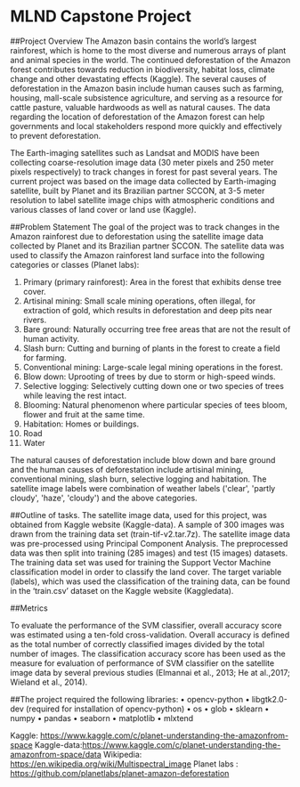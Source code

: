 # MLND Capstone Project

##Project Overview
The Amazon basin contains the world’s largest rainforest, which is home to the most diverse and numerous arrays of plant and animal species in the world. The continued deforestation of the Amazon forest contributes towards reduction in biodiversity, habitat loss, climate change and other devastating effects (Kaggle). The several causes of deforestation in the Amazon basin include human causes such as farming, housing, mall-scale 
subsistence agriculture, and serving as a resource for cattle pasture, valuable hardwoods as well as natural causes. The data regarding the location of deforestation of the Amazon forest can help governments and local stakeholders respond more quickly and effectively to prevent deforestation.

The Earth-imaging satellites such as Landsat and MODIS have been collecting coarse-resolution image data (30 meter pixels and 250 meter pixels respectively) to track changes in forest for past several years. The current project was based on the image data collected by Earth-imaging 
satellite, built by Planet and its Brazilian partner SCCON, at 3-5 meter resolution to label satellite image chips with atmospheric conditions and various classes of land cover or land use (Kaggle).

##Problem Statement
The goal of the project was to track changes in the Amazon rainforest due to deforestation using the satellite image data collected by Planet and its Brazilian partner SCCON. The satellite data was used to classify the Amazon rainforest land surface into the following categories or classes (Planet labs):
1. Primary (primary rainforest): Area in the forest that exhibits dense 
tree cover.
2. Artisinal mining: Small scale mining operations, often illegal, for 
extraction of gold, which results in deforestation and deep pits near 
rivers.
3. Bare ground: Naturally occurring tree free areas that are not the 
result of human activity.
4. Slash burn: Cutting and burning of plants in the forest to create a 
field for farming.
5. Conventional mining: Large-scale legal mining operations in the 
forest.
6. Blow down: Uprooting of trees by due to storm or high-speed winds.
7. Selective logging: Selectively cutting down one or two species of 
trees while leaving the rest intact.
8. Blooming: Natural phenomenon where particular species of tees 
bloom, flower and fruit at the same time.
9. Habitation: Homes or buildings.
10. Road
11. Water

The natural causes of deforestation include blow down and bare ground 
and the human causes of deforestation include artisinal mining, conventional mining, slash burn, selective logging and habitation. The satellite image labels were combination of weather labels ('clear', 'partly cloudy', 'haze', 'cloudy') and the above categories.

##Outline of tasks. 
The satellite image data, used for this project, was obtained from Kaggle website (Kaggle-data). A sample of 300 images was drawn from the training data set (train-tif-v2.tar.7z). The satellite image data was pre-processed using Principal Component Analysis. The preprocessed data was then split into training (285 images) and test (15 images) datasets. The training data set was used for training the Support Vector Machine classification model in order to classify the land cover. The target variable (labels), which was used the classification of the training data, can be found in the ‘train.csv’ dataset on the Kaggle website (Kaggledata).

##Metrics

To evaluate the performance of the SVM classifier, overall accuracy score was estimated using a ten-fold cross-validation. Overall accuracy is defined as the total number of correctly classified images divided by the total number of images. The classification accuracy score has been used as the measure for evaluation of performance of SVM classifier on the satellite image data by several previous studies (Elmannai et al., 2013; He at al.,2017; Wieland et al., 2014).


##The project required the following libraries:
• opencv-python
• libgtk2.0-dev (required for installation of opencv-python)
• os
• glob
• sklearn
• numpy
• pandas
• seaborn
• matplotlib
• mlxtend

Kaggle: https://www.kaggle.com/c/planet-understanding-the-amazonfrom-space
Kaggle-data:https://www.kaggle.com/c/planet-understanding-the-amazonfrom-space/data
Wikipedia: https://en.wikipedia.org/wiki/Multispectral_image
Planet labs : https://github.com/planetlabs/planet-amazon-deforestation
